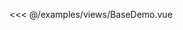<DemoBlock title="测试" desc="基础文档展示">
  <base-demo/>

  <template slot="codeDesc">
   按钮实体
  </template>

  <div slot="code" lang="vue">

   <<< @/examples/views/BaseDemo.vue
   
  </div>
</DemoBlock>

<script>
  export default {
  }
</script>
